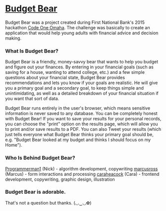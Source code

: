 # [Budget Bear](http://budgetbear.azurewebsites.net/)

Budget Bear was a project created during First National Bank's 2015 hackathon [Code One Omaha](http://www.codeoneomaha.com/). The challenge was basically to create an application that would help young adults with financial advice and decision making.

### What Is Budget Bear?

Budget Bear is a friendly, money-savvy bear that wants to help you budget and figure out your finances. By entering in your financial goals (such as saving for a house, wanting to attend college, etc.) and a few simple questions about your financial state, Budget Bear provides recommendations and lets you know if your goals are realistic. He will give you a primary goal and a secondary goal, to keep things simple and unintimidating, as well as a detailed breakdown of your financial situation if you want that sort of data.

Budget Bear runs entirely in the user's browser, which means sensitive information is never saved to any database. You can be completely honest with Budget Bear! If you want to save your results for your personal records, you can choose the "print" option on the results page, which will allow you to print and/or save results to a PDF. You can also Tweet your results (which just tells everyone what Budget Bear thinks your primary goal should be, e.g. "Budget Bear looked at my budget and thinks I should focus on my Home").

### Who Is Behind Budget Bear?

[Programmerman1](/Programmerman1) (Nick) - algorithm development, copywriting
[marcusross](/marcusross) (Marcus) - form interactions and processing
[caraheacock](/caraheacock) (Cara) - frontend development, copywriting, graphic design, illustration

### Budget Bear is adorable.

That's not a question but thanks. (◡‿◡✿)